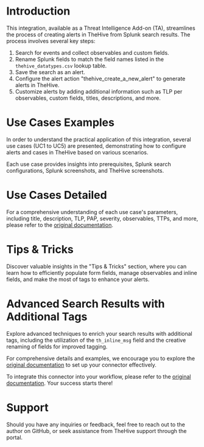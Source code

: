 # Introduction

This integration, available as a Threat Intelligence Add-on (TA), streamlines the process of creating alerts in TheHive from Splunk search results. The process involves several key steps:

1. Search for events and collect observables and custom fields.
2. Rename Splunk fields to match the field names listed in the `thehive_datatypes.csv` lookup table.
3. Save the search as an alert.
4. Configure the alert action "thehive_create_a_new_alert" to generate alerts in TheHive.
5. Customize alerts by adding additional information such as TLP per observables, custom fields, titles, descriptions, and more.

# Use Cases Examples

In order to understand the practical application of this integration, several use cases (UC1 to UC5) are presented, demonstrating how to configure alerts and cases in TheHive based on various scenarios.

Each use case provides insights into prerequisites, Splunk search configurations, Splunk screenshots, and TheHive screenshots.

# Use Cases Detailed

For a comprehensive understanding of each use case's parameters, including title, description, TLP, PAP, severity, observables, TTPs, and more, please refer to the [original documentation](https://github.com/LetMeR00t/TA-thehive-cortex/blob/main/docs/alert_actions_and_adaptive_response.md).

# Tips & Tricks

Discover valuable insights in the "Tips & Tricks" section, where you can learn how to efficiently populate form fields, manage observables and inline fields, and make the most of tags to enhance your alerts.

# Advanced Search Results with Additional Tags

Explore advanced techniques to enrich your search results with additional tags, including the utilization of the `th_inline_msg` field and the creative renaming of fields for improved tagging.

For comprehensive details and examples, we encourage you to explore the [original documentation](https://github.com/LetMeR00t/TA-thehive-cortex/blob/main/docs/alert_actions_and_adaptive_response.md) to set up your connector effectively.

To integrate this connector into your workflow, please refer to the [original documentation](https://github.com/LetMeR00t/TA-thehive-cortex/blob/main/docs/alert_actions_and_adaptive_response.md). Your success starts there!

# Support

Should you have any inquiries or feedback, feel free to reach out to the author on GitHub, or seek assistance from TheHive support through the portal.